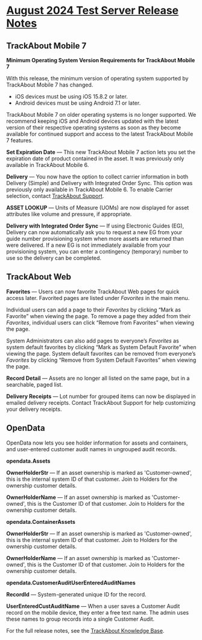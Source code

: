 # [August 2024 Test Server Release Notes](https://supportkb.trackabout.com/Content/Source/RNs/RN-348-Content.htm)


## TrackAbout Mobile 7

**Minimum Operating System Version Requirements for TrackAbout Mobile 7**
    
With this release, the minimum version of operating system supported by TrackAbout Mobile 7 has changed.
    
   * iOS devices must be using iOS 15.8.2 or later.
   * Android devices must be using Android 7.1 or later.
        
TrackAbout Mobile 7 on older operating systems is no longer supported. We recommend keeping iOS and Android devices updated with the latest version of their respective operating systems as soon as they become available for continued support and access to the latest TrackAbout Mobile 7 features.


**Set Expiration Date** — This new TrackAbout Mobile 7 action lets you set the expiration date of product contained in the asset. It was previously only available in TrackAbout Mobile 6.

**Delivery** — You now have the option to collect carrier information in both Delivery (Simple) and Delivery with Integrated Order Sync. This option was previously only available in TrackAbout Mobile 6. To enable Carrier selection, contact [TrackAbout Support](mailto:support@trackabout.com).

**ASSET LOOKUP** — Units of Measure (UOMs) are now displayed for asset attributes like volume and pressure, if appropriate.

**Delivery with Integrated Order Sync** — If using Electronic Guides (EG), Delivery can now automatically ask you to request a new EG from your guide number provisioning system when more assets are returned than were delivered. If a new EG is not immediately available from your provisioning system, you can enter a contingency (temporary) number to use so the delivery can be completed.



## TrackAbout Web

**Favorites** — Users can now favorite TrackAbout Web pages for quick access later. Favorited pages are listed under _Favorites_ in the main menu. 

Individual users can add a page to their _Favorites_ by clicking “Mark as Favorite” when viewing the page. To remove a page they added from their _Favorites_, individual users can click “Remove from Favorites” when viewing the page.

System Administrators can also add pages to everyone’s _Favorites_ as system default favorites by clicking “Mark as System Default Favorite” when viewing the page. System default favorites can be removed from everyone’s _Favorites_ by clicking “Remove from System Default Favorites” when viewing the page.

**Record Detail**  — Assets are no longer all listed on the same page, but in a searchable, paged list.

**Delivery Receipts**  — Lot number for grouped items can now be displayed in emailed delivery receipts. Contact TrackAbout Support for help customizing your delivery receipts.

## OpenData
OpenData now lets you see holder information for assets and containers, and user-entered customer audit names in ungrouped audit records.

**opendata.Assets**
    
**OwnerHolderStr**  — If an asset ownership is marked as 'Customer-owned', this is the internal system ID of that customer. Join to Holders for the ownership customer details.
    
**OwnerHolderName**  — If an asset ownership is marked as 'Customer-owned', this is the Customer ID of that customer. Join to Holders for the ownership customer details.

    
**opendata.ContainerAssets**
    
**OwnerHolderStr**  — If an asset ownership is marked as 'Customer-owned', this is the internal system ID of that customer. Join to Holders for the ownership customer details.
    
**OwnerHolderName**  — If an asset ownership is marked as 'Customer-owned', this is the Customer ID of that customer. Join to Holders for the ownership customer details.


**opendata.CustomerAuditUserEnteredAuditNames**
    
**RecordId**  — System-generated unique ID for the record.
    
**UserEnteredCustAuditName**  — When a user saves a Customer Audit record on the mobile device, they enter a free text name. The admin uses these names to group records into a single Customer Audit.


For the full release notes, see the [TrackAbout Knowledge Base](https://supportkb.trackabout.com/Content/Source/RNs/RN-348-Content.htm).
